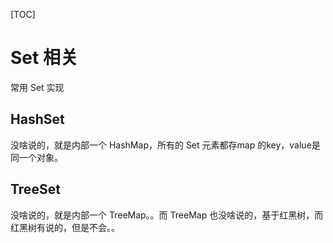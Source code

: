 [TOC]   

# Set 相关 
常用 Set 实现   

## HashSet  
没啥说的，就是内部一个 HashMap，所有的 Set 元素都存map 的key，value是同一个对象。   

## TreeSet
没啥说的，就是内部一个 TreeMap。。而 TreeMap 也没啥说的，基于红黑树，而红黑树有说的，但是不会。。   

